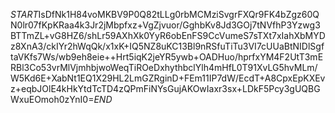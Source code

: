 $START$IsDfNk1H84voMKBV9P0Q82tLLg0rbMCMziSvgrFXQr9FK4bZgz60QN0lr07fKpKRaa4k3Jr2jMbpfxz+VgZjvuor/GghbKv8Jd3GOj7tNVfhP3Yzwg3BTTmZL+vG8HZ6/shLr59AXhXk0YyR6obEnFS9CcVumeS7sTXt7xIahXbMYDz8XnA3/ckIYr2hWqQk/x1xK+IQ5NZ8uKC13Bl9nRSfuTiTu3VI7cUUaBtNIDlSgftaVKfs7Ws/wb9eh8eie++Hrt5iqK2jeYR5ywb+OADHuo/hprfxYM4F2UtT3mERBl3Co53vrMlVjmhbjwoWeqTiROeDxhythbclYlh4mHfL0T91XvLG5hvMLm/W5Kd6E+XabNt1EQ1X29HL2LmGZRginD+FEm11IP7dW/EcdT+A8CpxEpKXEvz+eqbJOlE4kHkYtdTcTD4zQPmFiNYsGujAKOwIaxr3sx+LDkF5Pcy3gUQBGWxuEOmoh0zYnI0=$END$